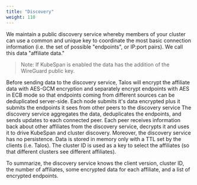 ```yaml
---
title: "Discovery"
weight: 110
---
```


We maintain a public discovery service whereby members of your cluster can use a common and unique key to coordinate the most basic connection information (i.e. the set of possible "endpoints", or IP:port pairs).
We call this data "affiliate data."

> Note: If KubeSpan is enabled the data has the addition of the WireGuard public key.

Before sending data to the discovery service, Talos will encrypt the affiliate data with AES-GCM encryption and separately encrypt endpoints with AES in ECB mode so that endpoints coming from different sources can be deduplicated server-side.
Each node submits it's data encrypted plus it submits the endpoints it sees from other peers to the discovery service
The discovery service aggregates the data, deduplicates the endpoints, and sends updates to each connected peer.
Each peer receives information back about other affiliates from the discovery service, decrypts it and uses it to drive KubeSpan and cluster discovery.
Moreover, the discovery service has no persistence.
Data is stored in memory only with a TTL set by the clients (i.e. Talos).
The cluster ID is used as a key to select the affiliates (so that different clusters see different affiliates).

To summarize, the discovery service knows the client version, cluster ID, the number of affiliates, some encrypted data for each affiliate, and a list of encrypted endpoints.
